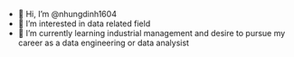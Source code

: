 - 👋 Hi, I’m @nhungdinh1604
- 👀 I’m interested in data related field
- 🌱 I’m currently learning industrial management and desire to pursue my career as a data engineering or data analysist

<!---
nhungdinh1604/nhungdinh1604 is a ✨ special ✨ repository because its `README.md` (this file) appears on your GitHub profile.
You can click the Preview link to take a look at your changes.
--->
